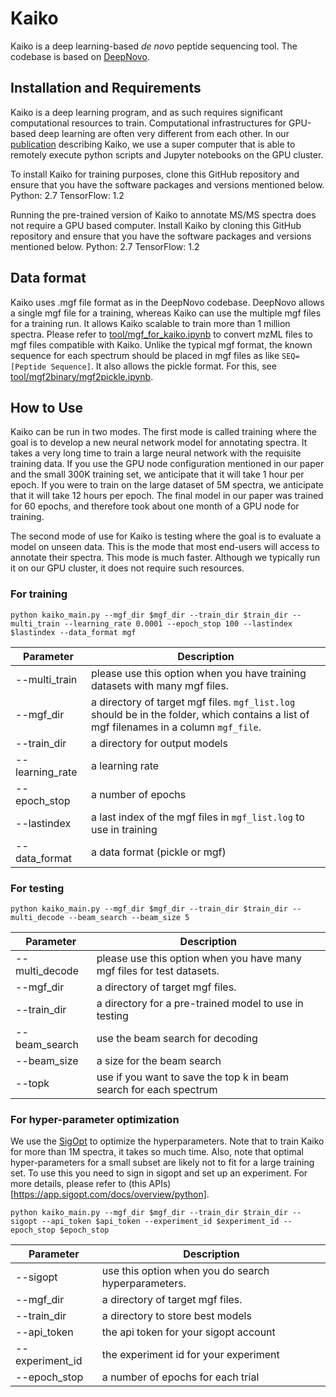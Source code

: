 # Kaiko
Kaiko is a deep learning-based *de novo* peptide sequencing tool. The codebase is based on [DeepNovo](https://github.com/nh2tran/DeepNovo).

## Installation and Requirements
Kaiko is a deep learning program, and as such requires significant computational resources to train. Computational infrastructures for GPU-based deep learning are often very different from each other. In our [publication](https://www.biorxiv.org/content/early/2018/09/27/428334) describing Kaiko, we use a super computer that is able to remotely execute python scripts and Jupyter notebooks on the GPU cluster. 

To install Kaiko for training purposes, clone this GitHub repository and ensure that you have the software packages and versions mentioned below. 
Python: 2.7
TensorFlow: 1.2

Running the pre-trained version of Kaiko to annotate MS/MS spectra does not require a GPU based computer. Install Kaiko by cloning this GitHub repository and ensure that you have the software packages and versions mentioned below.
Python: 2.7
TensorFlow: 1.2

## Data format
Kaiko uses .mgf file format as in the DeepNovo codebase. DeepNovo allows a single mgf file for a training, whereas Kaiko can use the multiple mgf files for a training run. It allows Kaiko scalable to train more than 1 million spectra. Please refer to [tool/mgf_for_kaiko.ipynb](tool/mgf_for_kaiko.ipynb) to convert mzML files to mgf files compatible with Kaiko. Unlike the typical mgf format, the known sequence for each spectrum should be placed in mgf files as like `SEQ=[Peptide Sequence]`. It also allows the pickle format. For this, see [tool/mgf2binary/mgf2pickle.ipynb](tool/mgf2binary/mgf2pickle.ipynb).

## How to Use
Kaiko can be run in two modes. The first mode is called training where the goal is to develop a new neural network model for annotating spectra. It takes a very long time to train a large neural network with the requisite training data. If you use the GPU node configuration mentioned in our paper and the small 300K training set, we anticipate that it will take 1 hour per epoch. If you were to train on the large dataset of 5M spectra, we anticipate that it will take 12 hours per epoch. The final model in our paper was trained for 60 epochs, and therefore took about one month of a GPU node for training.

The second mode of use for Kaiko is testing where the goal is to evaluate a model on unseen data. This is the mode that most end-users will access to annotate their spectra. This mode is much faster. Although we typically run it on our GPU cluster, it does not require such resources.


### For training
```
python kaiko_main.py --mgf_dir $mgf_dir --train_dir $train_dir --multi_train --learning_rate 0.0001 --epoch_stop 100 --lastindex $lastindex --data_format mgf
```

| Parameter       |  Description|
| ------------- | ------------- |
| --multi_train | please use this option when you have training datasets with many mgf files. |
| --mgf_dir | a directory of target mgf files. `mgf_list.log` should be in the folder, which contains a list of mgf filenames in a column `mgf_file`. |
| --train_dir | a directory for output models |
| --learning_rate | a learning rate |
| --epoch_stop | a number of epochs |
| --lastindex | a last index of the mgf files in `mgf_list.log` to use in training |
| --data_format | a data format (pickle or mgf) |

### For testing
```
python kaiko_main.py --mgf_dir $mgf_dir --train_dir $train_dir --multi_decode --beam_search --beam_size 5
```
| Parameter       |  Description|
| ------------- | ------------- |
| --multi_decode | please use this option when you have many mgf files for test datasets. |
| --mgf_dir | a directory of target mgf files. |
| --train_dir | a directory for a pre-trained model to use in testing |
| --beam_search | use the beam search for decoding |
| --beam_size | a size for the beam search |
| --topk | use if you want to save the top k in beam search for each spectrum |

### For hyper-parameter optimization
We use the [SigOpt](https://sigopt.com/) to optimize the hyperparameters. Note that to train Kaiko for more than 1M spectra, it takes so much time. Also, note that optimal hyper-parameters for a small subset are likely not to fit for a large training set. To use this you need to sign in sigopt and set up an experiment. For more details, please refer to (this APIs)[https://app.sigopt.com/docs/overview/python].
```
python kaiko_main.py --mgf_dir $mgf_dir --train_dir $train_dir --sigopt --api_token $api_token --experiment_id $experiment_id --epoch_stop $epoch_stop
```
| Parameter       |  Description|
| ------------- | ------------- |
| --sigopt | use this option when you do search hyperparameters. |
| --mgf_dir | a directory of target mgf files. |
| --train_dir | a directory to store best models |
| --api_token | the api token for your sigopt account |
| --experiment_id | the experiment id for your experiment |
| --epoch_stop | a number of epochs for each trial |

